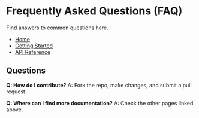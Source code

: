# Frequently Asked Questions (FAQ)

Find answers to common questions here.

- [Home](index.md)
- [Getting Started](getting-started.md)
- [API Reference](api-reference.md)

## Questions

**Q: How do I contribute?**
A: Fork the repo, make changes, and submit a pull request.

**Q: Where can I find more documentation?**
A: Check the other pages linked above.
